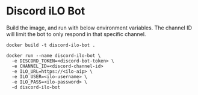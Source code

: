 # Discord iLO Bot

Build the image, and run with below environment variables. The channel ID will limit the bot to only respond in that specific channel.
```
docker build -t discord-ilo-bot .

docker run --name discord-ilo-bot \
  -e DISCORD_TOKEN=<discord-bot-token> \
  -e CHANNEL_ID=<discord-channel-id>
  -e ILO_URL=https://<ilo-aip> \
  -e ILO_USER=<ilo-username> \
  -e ILO_PASS=<ilo-password> \
  -d discord-ilo-bot
```
